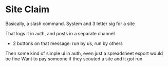 # Site Claim

Basically, a slash command. System and 3 letter sig for a site

That logs it in auth, and posts in a separate channel
  - 2 buttons on that message: run by us, run by others

Then some kind of simple ui in auth, even just a spreadsheet export would be fine
Want to pay someone if they scouted a site and it got run
